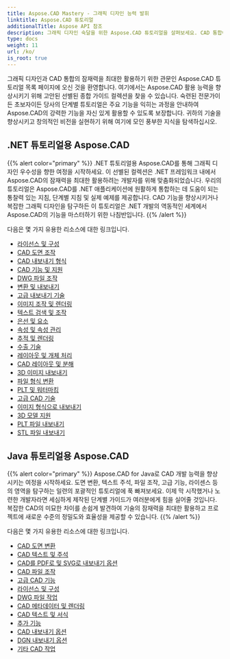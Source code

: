 ```yaml
---
title: Aspose.CAD Mastery - 그래픽 디자인 능력 발휘
linktitle: Aspose.CAD 튜토리얼
additionalTitle: Aspose API 참조
description: 그래픽 디자인 숙달을 위한 Aspose.CAD 튜토리얼을 살펴보세요. CAD 통합에 대한 단계별 가이드를 통해 기술을 향상하고 창의적인 잠재력을 발휘하세요.
type: docs
weight: 11
url: /ko/
is_root: true
---
```


그래픽 디자인과 CAD 통합의 잠재력을 최대한 활용하기 위한 관문인 Aspose.CAD 튜토리얼 목록 페이지에 오신 것을 환영합니다. 여기에서는 Aspose.CAD 활용 능력을 향상시키기 위해 고안된 선별된 종합 가이드 컬렉션을 찾을 수 있습니다. 숙련된 전문가이든 초보자이든 당사의 단계별 튜토리얼은 주요 기능을 익히는 과정을 안내하여 Aspose.CAD의 강력한 기능을 자신 있게 활용할 수 있도록 보장합니다. 귀하의 기술을 향상시키고 창의적인 비전을 실현하기 위해 여기에 모인 풍부한 지식을 탐색하십시오.

## .NET 튜토리얼용 Aspose.CAD
{{% alert color="primary" %}}
.NET 튜토리얼용 Aspose.CAD를 통해 그래픽 디자인 우수성을 향한 여정을 시작하세요. 이 선별된 컬렉션은 .NET 프레임워크 내에서 Aspose.CAD의 잠재력을 최대한 활용하려는 개발자를 위해 맞춤화되었습니다. 우리의 튜토리얼은 Aspose.CAD를 .NET 애플리케이션에 원활하게 통합하는 데 도움이 되는 통찰력 있는 지침, 단계별 지침 및 실제 예제를 제공합니다. CAD 기능을 향상시키거나 복잡한 그래픽 디자인을 탐구하든 이 튜토리얼은 .NET 개발의 역동적인 세계에서 Aspose.CAD의 기능을 마스터하기 위한 나침반입니다.
{{% /alert %}}

다음은 몇 가지 유용한 리소스에 대한 링크입니다.
 
- [라이선스 및 구성](./net/licensing-and-configuration/)
- [CAD 도면 조작](./net/cad-drawing-manipulation/)
- [CAD 내보내기 형식](./net/cad-export-formats/)
- [CAD 기능 및 지원](./net/cad-features-and-support/)
- [DWG 파일 조작](./net/dwg-file-manipulation/)
- [변환 및 내보내기](./net/conversion-and-export/)
- [고급 내보내기 기술](./net/advanced-export-techniques/)
- [이미지 조작 및 렌더링](./net/image-manipulation-and-rendering/)
- [텍스트 검색 및 조작](./net/text-search-and-manipulation/)
- [은선 및 요소](./net/hidden-lines-and-entities/)
- [속성 및 속성 관리](./net/attribute-and-property-management/)
- [추적 및 렌더링](./net/tracking-and-rendering/)
- [수출 기술](./net/export-techniques/)
- [레이아웃 및 개체 처리](./net/layout-and-object-handling/)
- [CAD 레이아웃 및 분해](./net/cad-layouts-and-decomposition/)
- [3D 이미지 내보내기](./net/3d-image-export/)
- [파일 형식 변환](./net/file-format-conversion/)
- [PLT 및 워터마킹](./net/plt-and-watermarking/)
- [고급 CAD 기술](./net/advanced-cad-techniques/)
- [이미지 형식으로 내보내기](./net/exporting-to-image-formats/)
- [3D 모델 지원](./net/3d-model-support/)
- [PLT 파일 내보내기](./net/exporting-plt-files/)
- [STL 파일 내보내기](./net/stl-file-export/)


## Java 튜토리얼용 Aspose.CAD
{{% alert color="primary" %}}
Aspose.CAD for Java로 CAD 개발 능력을 향상시키는 여정을 시작하세요. 도면 변환, 텍스트 주석, 파일 조작, 고급 기능, 라이센스 등의 영역을 탐구하는 일련의 포괄적인 튜토리얼에 푹 빠져보세요. 이제 막 시작했거나 노련한 개발자라면 세심하게 제작된 단계별 가이드가 여러분에게 힘을 실어줄 것입니다. 복잡한 CAD의 미묘한 차이를 손쉽게 발견하여 기술의 잠재력을 최대한 활용하고 프로젝트에 새로운 수준의 정밀도와 효율성을 제공할 수 있습니다.
{{% /alert %}}

다음은 몇 가지 유용한 리소스에 대한 링크입니다.
 
- [CAD 도면 변환](./java/cad-drawing-conversion/)
- [CAD 텍스트 및 주석](./java/cad-text-and-annotation/)
- [CAD를 PDF로 및 SVG로 내보내기 옵션](./java/cad-to-pdf-and-svg-export-options/)
- [CAD 파일 조작](./java/cad-file-manipulation/)
- [고급 CAD 기능](./java/advanced-cad-features/)
- [라이선스 및 구성](./java/licensing-and-configuration/)
- [DWG 파일 작업](./java/dwg-file-operations/)
- [CAD 메타데이터 및 렌더링](./java/cad-meta-data-and-rendering/)
- [CAD 텍스트 및 서식](./java/cad-text-and-formatting/)
- [추가 기능](./java/additional-features/)
- [CAD 내보내기 옵션](./java/cad-export-options/)
- [DGN 내보내기 옵션](./java/dgn-export-options/)
- [기타 CAD 작업](./java/other-cad-operations/)



